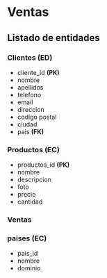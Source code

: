 # Ventas

## Listado de entidades

### Clientes **(ED)**

- cliente_id **(PK)**
- nombre
- apellidos
- telefono
- email
- direccion
- codigo postal
- ciudad
- pais **(FK)**

### Productos **(EC)**

- productos_id **(PK)**
- nombre
- descripcion
- foto
- precio
- cantidad

### Ventas

### paises **(EC)**

- pais_id
- nombre
- dominio